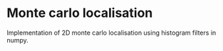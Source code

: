 # Monte carlo localisation

Implementation of 2D monte carlo localisation using histogram filters in numpy. 
